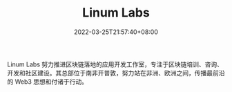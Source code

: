 ﻿---
weight: 
title: "Linum Labs"
description: "Linum Labs 努力推进区块链落地的应用开发工作室，专注于区块链培训、咨询、开发和社区建设"
date: 2022-03-25T21:57:40+08:00
lastmod: 2022-03-25T16:45:40+08:00
draft: false
authors: ["Metabd"]
featuredImage: "linum-labs.jpg"
link: ""
tags: ["研究机构","Linum Labs"]
categories: ["navigation"]
navigation: ["研究机构"]
lightgallery: true
toc: true
pinned: false
recommend: false
recommend1: false
---
Linum Labs 努力推进区块链落地的应用开发工作室，专注于区块链培训、咨询、开发和社区建设。其总部位于南非开普敦，努力站在非洲、欧洲之间，传播最前沿的 Web3 思想和付诸于行动。
